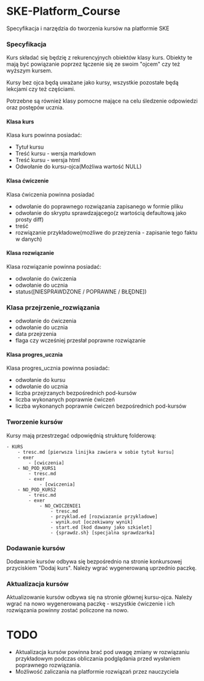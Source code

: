 # SKE-Platform_Course
Specyfikacja i narzędzia do tworzenia kursów na platformie SKE


### Specyfikacja
Kurs składać się będzię z rekurencyjnych obiektów klasy kurs.
Obiekty te mają być powiązanie poprzez łączenie się ze swoim "ojcem" czy też wyższym kursem.

Kursy bez ojca będą uważane jako kursy, wszystkie pozostałe będą lekcjami czy też częściami.

Potrzebne są również klasy pomocne mające na celu śledzenie odpowiedzi oraz postępów ucznia.

#### Klasa kurs
Klasa kurs powinna posiadać:
* Tytuł kursu
* Treść kursu - wersja markdown
* Treść kursu - wersja html
* Odwołanie do kursu-ojca(Możliwa wartość NULL)

#### Klasa ćwiczenie
Klasa ćwiczenia powinna posiadać
* odwołanie do poprawnego rozwiązania zapisanego w formie pliku
* odwołanie do skryptu sprawdzającego(z wartością defaultową jako prosty diff)
* treść
* rozwiązanie przykładowe(możliwe do przejrzenia - zapisanie tego faktu w danych)

#### Klasa rozwiązanie
Klasa rozwiązanie powinna posiadać:
* odwołanie do ćwiczenia
* odwołanie do ucznia
* status([NIESPRAWDZONE / POPRAWNE / BŁĘDNE])

### Klasa przejrzenie_rozwiązania
* odwołanie do ćwiczenia
* odwołanie do ucznia
* data przejrzenia
* flaga czy wcześniej przesłał poprawne rozwiązanie

#### Klasa progres_ucznia
Klasa progres_ucznia powinna posiadać:
* odwołanie do kursu
* odwołanie do ucznia
* liczba przejrzanych bezpośrednich pod-kursów
* liczba wykonanych poprawnie ćwiczeń
* liczba wykonanych poprawnie ćwiczeń bezpośrednich pod-kursów

### Tworzenie kursów
Kursy mają przestrzegać odpowiędnią strukturę folderową:
```
- KURS
    - tresc.md [pierwsza linijka zawiera w sobie tytuł kursu]
    - exer
        - [cwiczenia]
    - NO_POD_KURS1
        - tresc.md
        - exer
            - [cwiczenia]
    - NO_POD_KURS2
        - tresc.md
        - exer
            - NO_CWICZENIE1
                - tresc.md
                - przyklad.ed [rozwiazanie przykladowe]
                - wynik.out [oczekiwany wynik]
                - start.ed [kod dawany jako szkielet]
                - {sprawdz.sh} [specjalna sprawdzarka]
```

### Dodawanie kursów
Dodawanie kursów odbywa się bezpośrednio na stronie konkursowej przyciskiem "Dodaj kurs". Należy wgrać wygenerowaną uprzednio paczkę.

### Aktualizacja kursów
Aktualizowanie kursów odbywa się na stronie głównej kursu-ojca. Należy wgrać na nowo wygenerowaną paczkę - wszystkie ćwiczenie i ich rozwiązania powinny zostać policzone na nowo.


# TODO
* Aktualizacja kursów powinna brać pod uwagę zmiany w rozwiązaniu przykładowym podczas obliczania podglądania przed wysłaniem poprawnego rozwiązania.
* Możliwość zaliczania na platformie rozwiązań przez nauczyciela
